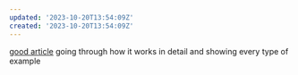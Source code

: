 ```yaml
---
updated: '2023-10-20T13:54:09Z'
created: '2023-10-20T13:54:09Z'
---
```

[good article](https://benhoyt.com/writings/python-pattern-matching/) going through how it works in detail and showing every type of example